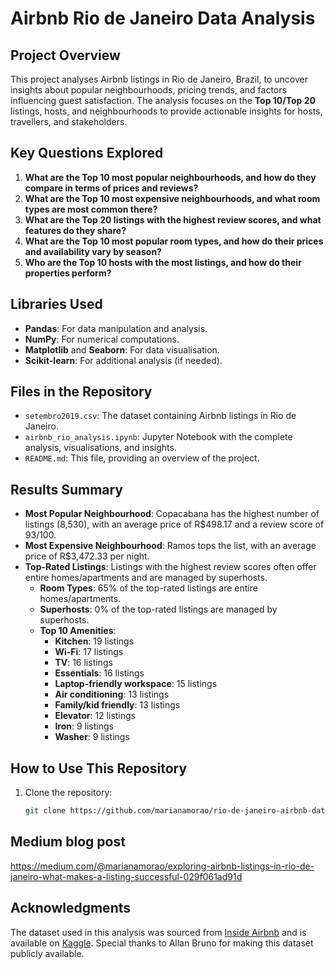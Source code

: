# Airbnb Rio de Janeiro Data Analysis

## Project Overview
This project analyses Airbnb listings in Rio de Janeiro, Brazil, to uncover insights about popular neighbourhoods, pricing trends, and factors influencing guest satisfaction. The analysis focuses on the **Top 10/Top 20** listings, hosts, and neighbourhoods to provide actionable insights for hosts, travellers, and stakeholders.

## Key Questions Explored
1. **What are the Top 10 most popular neighbourhoods, and how do they compare in terms of prices and reviews?**
2. **What are the Top 10 most expensive neighbourhoods, and what room types are most common there?**
3. **What are the Top 20 listings with the highest review scores, and what features do they share?**
4. **What are the Top 10 most popular room types, and how do their prices and availability vary by season?**
5. **Who are the Top 10 hosts with the most listings, and how do their properties perform?**

## Libraries Used
- **Pandas**: For data manipulation and analysis.
- **NumPy**: For numerical computations.
- **Matplotlib** and **Seaborn**: For data visualisation.
- **Scikit-learn**: For additional analysis (if needed).

## Files in the Repository
- `setembro2019.csv`: The dataset containing Airbnb listings in Rio de Janeiro.
- `airbnb_rio_analysis.ipynb`: Jupyter Notebook with the complete analysis, visualisations, and insights.
- `README.md`: This file, providing an overview of the project.

## Results Summary
- **Most Popular Neighbourhood**: Copacabana has the highest number of listings (8,530), with an average price of R$498.17 and a review score of 93/100.
- **Most Expensive Neighbourhood**: Ramos tops the list, with an average price of R$3,472.33 per night.
- **Top-Rated Listings**: Listings with the highest review scores often offer entire homes/apartments and are managed by superhosts.
  - **Room Types**: 65% of the top-rated listings are entire homes/apartments.
  - **Superhosts**: 0% of the top-rated listings are managed by superhosts.
  - **Top 10 Amenities**:
     - **Kitchen**: 19 listings
     - **Wi-Fi**: 17 listings
     - **TV**: 16 listings
     - **Essentials**: 16 listings
     - **Laptop-friendly workspace**: 15 listings
     - **Air conditioning**: 13 listings
     - **Family/kid friendly**: 13 listings
     - **Elevator**: 12 listings
     - **Iron**: 9 listings
     - **Washer**: 9 listings

## How to Use This Repository
1. Clone the repository:
   ```bash
   git clone https://github.com/marianamorao/rio-de-janeiro-airbnb-data.git

## Medium blog post
https://medium.com/@marianamorao/exploring-airbnb-listings-in-rio-de-janeiro-what-makes-a-listing-successful-029f061ad91d

## Acknowledgments
The dataset used in this analysis was sourced from [Inside Airbnb](http://insideairbnb.com/) and is available on [Kaggle](https://www.kaggle.com/datasets/allanbruno/airbnb-rio-de-janeiro/data). Special thanks to Allan Bruno for making this dataset publicly available.
